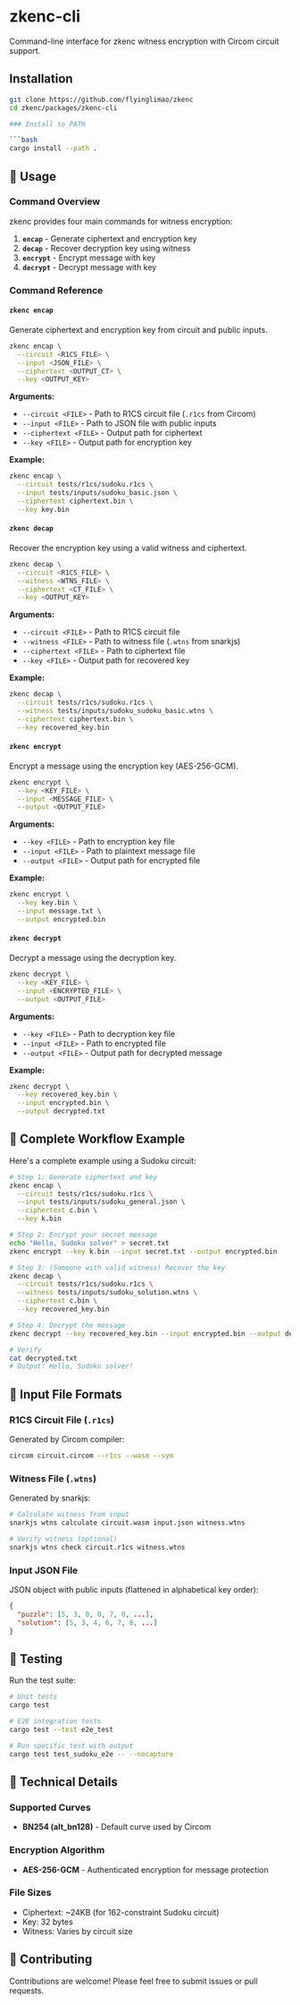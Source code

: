# zkenc-cli

Command-line interface for zkenc witness encryption with Circom circuit support.

## Installation

````bash
git clone https://github.com/flyinglimao/zkenc
cd zkenc/packages/zkenc-cli

### Install to PATH

```bash
cargo install --path .
````

## 📖 Usage

### Command Overview

zkenc provides four main commands for witness encryption:

1. **`encap`** - Generate ciphertext and encryption key
2. **`decap`** - Recover decryption key using witness
3. **`encrypt`** - Encrypt message with key
4. **`decrypt`** - Decrypt message with key

### Command Reference

#### `zkenc encap`

Generate ciphertext and encryption key from circuit and public inputs.

```bash
zkenc encap \
  --circuit <R1CS_FILE> \
  --input <JSON_FILE> \
  --ciphertext <OUTPUT_CT> \
  --key <OUTPUT_KEY>
```

**Arguments:**

- `--circuit <FILE>` - Path to R1CS circuit file (`.r1cs` from Circom)
- `--input <FILE>` - Path to JSON file with public inputs
- `--ciphertext <FILE>` - Output path for ciphertext
- `--key <FILE>` - Output path for encryption key

**Example:**

```bash
zkenc encap \
  --circuit tests/r1cs/sudoku.r1cs \
  --input tests/inputs/sudoku_basic.json \
  --ciphertext ciphertext.bin \
  --key key.bin
```

#### `zkenc decap`

Recover the encryption key using a valid witness and ciphertext.

```bash
zkenc decap \
  --circuit <R1CS_FILE> \
  --witness <WTNS_FILE> \
  --ciphertext <CT_FILE> \
  --key <OUTPUT_KEY>
```

**Arguments:**

- `--circuit <FILE>` - Path to R1CS circuit file
- `--witness <FILE>` - Path to witness file (`.wtns` from snarkjs)
- `--ciphertext <FILE>` - Path to ciphertext file
- `--key <FILE>` - Output path for recovered key

**Example:**

```bash
zkenc decap \
  --circuit tests/r1cs/sudoku.r1cs \
  --witness tests/inputs/sudoku_sudoku_basic.wtns \
  --ciphertext ciphertext.bin \
  --key recovered_key.bin
```

#### `zkenc encrypt`

Encrypt a message using the encryption key (AES-256-GCM).

```bash
zkenc encrypt \
  --key <KEY_FILE> \
  --input <MESSAGE_FILE> \
  --output <OUTPUT_FILE>
```

**Arguments:**

- `--key <FILE>` - Path to encryption key file
- `--input <FILE>` - Path to plaintext message file
- `--output <FILE>` - Output path for encrypted file

**Example:**

```bash
zkenc encrypt \
  --key key.bin \
  --input message.txt \
  --output encrypted.bin
```

#### `zkenc decrypt`

Decrypt a message using the decryption key.

```bash
zkenc decrypt \
  --key <KEY_FILE> \
  --input <ENCRYPTED_FILE> \
  --output <OUTPUT_FILE>
```

**Arguments:**

- `--key <FILE>` - Path to decryption key file
- `--input <FILE>` - Path to encrypted file
- `--output <FILE>` - Output path for decrypted message

**Example:**

```bash
zkenc decrypt \
  --key recovered_key.bin \
  --input encrypted.bin \
  --output decrypted.txt
```

## 🎯 Complete Workflow Example

Here's a complete example using a Sudoku circuit:

```bash
# Step 1: Generate ciphertext and key
zkenc encap \
  --circuit tests/r1cs/sudoku.r1cs \
  --input tests/inputs/sudoku_general.json \
  --ciphertext c.bin \
  --key k.bin

# Step 2: Encrypt your secret message
echo "Hello, Sudoku solver" > secret.txt
zkenc encrypt --key k.bin --input secret.txt --output encrypted.bin

# Step 3: (Someone with valid witness) Recover the key
zkenc decap \
  --circuit tests/r1cs/sudoku.r1cs \
  --witness tests/inputs/sudoku_solution.wtns \
  --ciphertext c.bin \
  --key recovered_key.bin

# Step 4: Decrypt the message
zkenc decrypt --key recovered_key.bin --input encrypted.bin --output decrypted.txt

# Verify
cat decrypted.txt
# Output: Hello, Sudoku solver!
```

## 🔧 Input File Formats

### R1CS Circuit File (`.r1cs`)

Generated by Circom compiler:

```bash
circom circuit.circom --r1cs --wasm --sym
```

### Witness File (`.wtns`)

Generated by snarkjs:

```bash
# Calculate witness from input
snarkjs wtns calculate circuit.wasm input.json witness.wtns

# Verify witness (optional)
snarkjs wtns check circuit.r1cs witness.wtns
```

### Input JSON File

JSON object with public inputs (flattened in alphabetical key order):

```json
{
  "puzzle": [5, 3, 0, 0, 7, 0, ...],
  "solution": [5, 3, 4, 6, 7, 8, ...]
}
```

## 🧪 Testing

Run the test suite:

```bash
# Unit tests
cargo test

# E2E integration tests
cargo test --test e2e_test

# Run specific test with output
cargo test test_sudoku_e2e -- --nocapture
```

## 📝 Technical Details

### Supported Curves

- **BN254 (alt_bn128)** - Default curve used by Circom

### Encryption Algorithm

- **AES-256-GCM** - Authenticated encryption for message protection

### File Sizes

- Ciphertext: ~24KB (for 162-constraint Sudoku circuit)
- Key: 32 bytes
- Witness: Varies by circuit size

## 🤝 Contributing

Contributions are welcome! Please feel free to submit issues or pull requests.
